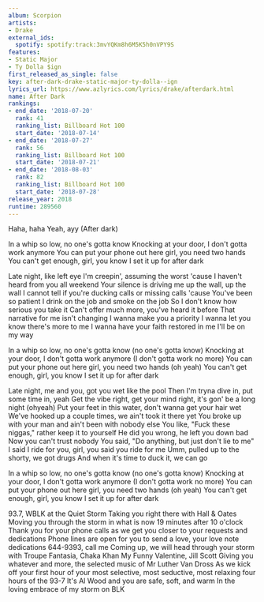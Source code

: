 ```yaml
---
album: Scorpion
artists:
- Drake
external_ids:
  spotify: spotify:track:3mvYQKm8h6M5K5h0nVPY9S
features:
- Static Major
- Ty Dolla $ign
first_released_as_single: false
key: after-dark-drake-static-major-ty-dolla--ign
lyrics_url: https://www.azlyrics.com/lyrics/drake/afterdark.html
name: After Dark
rankings:
- end_date: '2018-07-20'
  rank: 41
  ranking_list: Billboard Hot 100
  start_date: '2018-07-14'
- end_date: '2018-07-27'
  rank: 56
  ranking_list: Billboard Hot 100
  start_date: '2018-07-21'
- end_date: '2018-08-03'
  rank: 82
  ranking_list: Billboard Hot 100
  start_date: '2018-07-28'
release_year: 2018
runtime: 289560
---
```

Haha, haha
Yeah, ayy
(After dark)

In a whip so low, no one's gotta know
Knocking at your door, I don't gotta work anymore
You can put your phone out here girl, you need two hands
You can't get enough, girl, you know I set it up for after dark

Late night, like left eye
I'm creepin', assuming the worst 'cause I haven't heard from you all weekend
Your silence is driving me up the wall, up the wall
I cannot tell if you're ducking calls or missing calls 'cause
You've been so patient
I drink on the job and smoke on the job
So I don't know how serious you take it
Can't offer much more, you've heard it before
That narrative for me isn't changing
I wanna make you a priority
I wanna let you know there's more to me
I wanna have your faith restored in me
I'll be on my way


In a whip so low, no one's gotta know (no one's gotta know)
Knocking at your door, I don't gotta work anymore (I don't gotta work no more)
You can put your phone out here girl, you need two hands (oh yeah)
You can't get enough, girl, you know I set it up for after dark


Late night, me and you, got you wet like the pool
Then I'm tryna dive in, put some time in, yeah
Get the vibe right, get your mind right, it's gon' be a long night (ohyeah)
Put your feet in this water, don't wanna get your hair wet
We've hooked up a couple times, we ain't took it there yet
You broke up with your man and ain't been with nobody else
You like, "Fuck these niggas," rather keep it to yourself
He did you wrong, he left you down bad
Now you can't trust nobody
You said, "Do anything, but just don't lie to me"
I said I ride for you, girl, you said you ride for me
Umm, pulled up to the shorty, we got drugs
And when it's time to duck it, we can go


In a whip so low, no one's gotta know (no one's gotta know)
Knocking at your door, I don't gotta work anymore (I don't gotta work no more)
You can put your phone out here girl, you need two hands (oh yeah)
You can't get enough, girl, you know I set it up for after dark

93.7, WBLK at the Quiet Storm
Taking you right there with Hall & Oates
Moving you through the storm in what is now 19 minutes after 10 o'clock
Thank you for your phone calls as we get you closer to your requests and dedications
Phone lines are open for you to send a love, your love note dedications
644-9393, call me
Coming up, we will head through your storm with Troupe Fantasia, Chaka Khan
My Funny Valentine, Jill Scott
Giving you whatever and more, the selected music of Mr Luther Van Dross
As we kick off your first hour of your most selective, most seductive, most relaxing four hours of the 93-7
It's Al Wood and you are safe, soft, and warm
In the loving embrace of my storm on BLK
